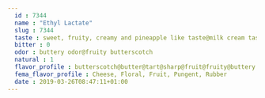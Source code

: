 ```yaml
---
  id : 7344
  name : "Ethyl Lactate"
  slug : 7344
  taste : sweet, fruity, creamy and pineapple like taste@milk cream taste
  bitter : 0
  odor : buttery odor@fruity butterscotch
  natural : 1
  flavor_profile : butterscotch@butter@tart@sharp@fruit@fruity@buttery
  fema_flavor_profile : Cheese, Floral, Fruit, Pungent, Rubber
  date : 2019-03-26T08:47:11+01:00
---
```



